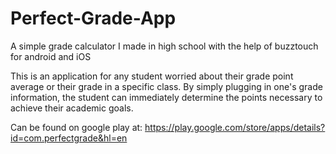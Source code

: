 Perfect-Grade-App
=================

A simple grade calculator I made in high school with the help of buzztouch for android and iOS

This is an application for any student worried about their grade point average or their grade in a specific class. 
By simply plugging in one's grade information, the student can immediately determine the points necessary to achieve 
their academic goals.



Can be found on google play at: https://play.google.com/store/apps/details?id=com.perfectgrade&hl=en


